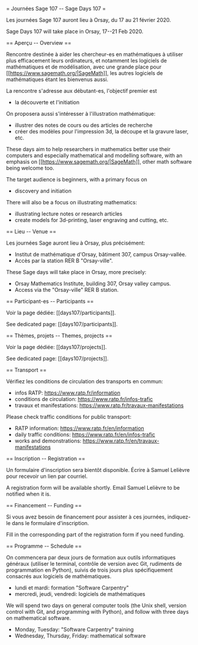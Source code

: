 = Journées Sage 107 -- Sage Days 107 =

Les journées Sage 107 auront lieu à Orsay, du 17 au 21 février 2020.

Sage Days 107 will take place in Orsay, 17--21 Feb 2020.


== Aperçu -- Overview ==

Rencontre destinée à aider les chercheur-es en mathématiques à utiliser
plus efficacement leurs ordinateurs, et notamment les logiciels de
mathématiques et de modélisation, avec une grande place pour
[[https://www.sagemath.org/|SageMath]],
les autres logiciels de mathématiques étant les bienvenus aussi.

La rencontre s'adresse aux débutant-es, l'objectif premier est

 * la découverte et l'initiation

On proposera aussi s'intéresser à l'illustration mathématique:

 * illustrer des notes de cours ou des articles de recherche
 * créer des modèles pour l'impression 3d, la découpe et la gravure laser, etc.

These days aim to help researchers in mathematics better use their computers
and especially mathematical and modelling software, with an emphasis on
[[https://www.sagemath.org/|SageMath]], other math software being welcome too.

The target audience is beginners, with a primary focus on

 * discovery and initiation

There will also be a focus on illustrating mathematics:

 * illustrating lecture notes or research articles
 * create models for 3d-printing, laser engraving and cutting, etc.


== Lieu -- Venue ==

Les journées Sage auront lieu à Orsay, plus précisément:

 * Institut de mathématique d'Orsay, bâtiment 307, campus Orsay-vallée.
 * Accès par la station RER B "Orsay-ville".

These Sage days will take place in Orsay, more precisely:

 * Orsay Mathematics Institute, building 307, Orsay valley campus.
 * Access via the "Orsay-ville" RER B station.


== Participant-es -- Participants ==

Voir la page dédiée: [[days107/participants]].

See dedicated page: [[days107/participants]].


== Thèmes, projets -- Themes, projects ==

Voir la page dédiée: [[days107/projects]].

See dedicated page: [[days107/projects]].


== Transport ==

Vérifiez les conditions de circulation des transports en commun:

 * infos RATP: https://www.ratp.fr/information
 * conditions de circulation: https://www.ratp.fr/infos-trafic
 * travaux et manifestations: https://www.ratp.fr/travaux-manifestations

Please check traffic conditions for public transport:

 * RATP information: https://www.ratp.fr/en/information
 * daily traffic conditions: https://www.ratp.fr/en/infos-trafic
 * works and demonstrations: https://www.ratp.fr/en/travaux-manifestations


== Inscription -- Registration ==

Un formulaire d'inscription sera bientôt disponible.
Écrire à Samuel Lelièvre pour recevoir un lien par courriel.

A registration form will be available shortly.
Email Samuel Lelièvre to be notified when it is.


== Financement -- Funding ==

Si vous avez besoin de financement pour assister à ces journées,
indiquez-le dans le formulaire d'inscription.

Fill in the corresponding part of the registration form
if you need funding.


== Programme -- Schedule ==

On commencera par deux jours de formation aux outils informatiques
généraux (utiliser le terminal, contrôle de version avec Git,
rudiments de programmation en Python), suivis de trois jours
plus spécifiquement consacrés aux logiciels de mathématiques.

 * lundi et mardi: formation "Software Carpentry"
 * mercredi, jeudi, vendredi: logiciels de mathématiques

We will spend two days on general computer tools (the Unix shell,
version control with Git, and programming with Python), and follow
with three days on mathematical software.

 * Monday, Tuesday: "Software Carpentry" training
 * Wednesday, Thursday, Friday: mathematical software
